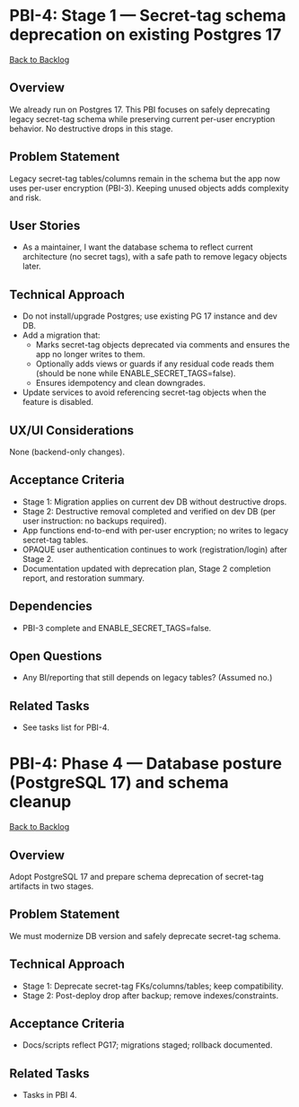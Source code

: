 # PBI-4: Stage 1 — Secret-tag schema deprecation on existing Postgres 17

[Back to Backlog](../backlog.md#user-content-4)

## Overview
We already run on Postgres 17. This PBI focuses on safely deprecating legacy secret-tag schema while preserving current per-user encryption behavior. No destructive drops in this stage.

## Problem Statement
Legacy secret-tag tables/columns remain in the schema but the app now uses per-user encryption (PBI-3). Keeping unused objects adds complexity and risk.

## User Stories
- As a maintainer, I want the database schema to reflect current architecture (no secret tags), with a safe path to remove legacy objects later.

## Technical Approach
- Do not install/upgrade Postgres; use existing PG 17 instance and dev DB.
- Add a migration that:
  - Marks secret-tag objects deprecated via comments and ensures the app no longer writes to them.
  - Optionally adds views or guards if any residual code reads them (should be none while ENABLE_SECRET_TAGS=false).
  - Ensures idempotency and clean downgrades.
- Update services to avoid referencing secret-tag objects when the feature is disabled.

## UX/UI Considerations
None (backend-only changes).

## Acceptance Criteria
- Stage 1: Migration applies on current dev DB without destructive drops.
- Stage 2: Destructive removal completed and verified on dev DB (per user instruction: no backups required).
- App functions end-to-end with per-user encryption; no writes to legacy secret-tag tables.
- OPAQUE user authentication continues to work (registration/login) after Stage 2.
- Documentation updated with deprecation plan, Stage 2 completion report, and restoration summary.

## Dependencies
- PBI-3 complete and ENABLE_SECRET_TAGS=false.

## Open Questions
- Any BI/reporting that still depends on legacy tables? (Assumed no.)

## Related Tasks
- See tasks list for PBI-4.

# PBI-4: Phase 4 — Database posture (PostgreSQL 17) and schema cleanup

[Back to Backlog](../backlog.md#user-content-4)

## Overview
Adopt PostgreSQL 17 and prepare schema deprecation of secret-tag artifacts in two stages.

## Problem Statement
We must modernize DB version and safely deprecate secret-tag schema.

## Technical Approach
- Stage 1: Deprecate secret-tag FKs/columns/tables; keep compatibility.
- Stage 2: Post-deploy drop after backup; remove indexes/constraints.

## Acceptance Criteria
- Docs/scripts reflect PG17; migrations staged; rollback documented.

## Related Tasks
- Tasks in PBI 4.
